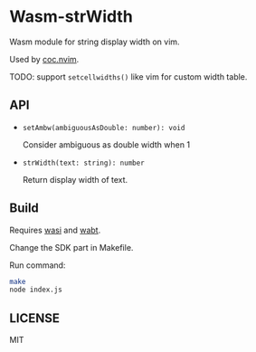 # Wasm-strWidth

Wasm module for string display width on vim.

Used by [coc.nvim](https://github.com/neoclide/coc.nvim).

TODO: support `setcellwidths()` like vim for custom width table.

## API

- `setAmbw(ambiguousAsDouble: number): void`

  Consider ambiguous as double width when 1

- `strWidth(text: string): number`

  Return display width of text.

## Build

Requires [wasi](https://github.com/WebAssembly/wasi-sdk) and [wabt](https://github.com/WebAssembly/wabt).

Change the SDK part in Makefile.

Run command:

```sh
make
node index.js
```

## LICENSE

MIT
